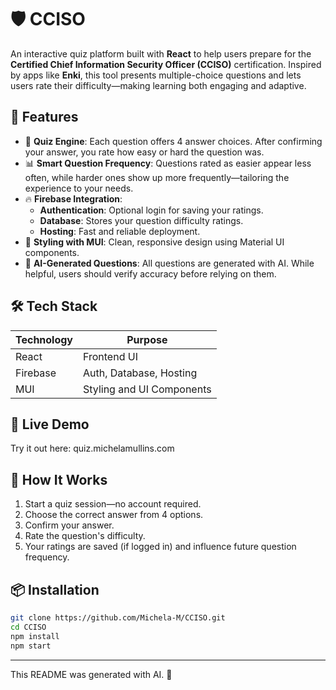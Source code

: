 # 🛡️ CCISO

An interactive quiz platform built with **React** to help users prepare for the **Certified Chief Information Security Officer (CCISO)** certification. Inspired by apps like **Enki**, this tool presents multiple-choice questions and lets users rate their difficulty—making learning both engaging and adaptive.

## 🚀 Features

- 🧠 **Quiz Engine**: Each question offers 4 answer choices. After confirming your answer, you rate how easy or hard the question was.
- 📊 **Smart Question Frequency**: Questions rated as easier appear less often, while harder ones show up more frequently—tailoring the experience to your needs.
- 🔥 **Firebase Integration**:
  - **Authentication**: Optional login for saving your ratings.
  - **Database**: Stores your question difficulty ratings.
  - **Hosting**: Fast and reliable deployment.
- 🎨 **Styling with MUI**: Clean, responsive design using Material UI components.
- 🧪 **AI-Generated Questions**: All questions are generated with AI. While helpful, users should verify accuracy before relying on them.

## 🛠️ Tech Stack

| Technology | Purpose |
|------------|---------|
| React      | Frontend UI |
| Firebase   | Auth, Database, Hosting |
| MUI        | Styling and UI Components |

## 📎 Live Demo

Try it out here: quiz.michelamullins.com

## 🧩 How It Works

1. Start a quiz session—no account required.
2. Choose the correct answer from 4 options.
3. Confirm your answer.
4. Rate the question's difficulty.
5. Your ratings are saved (if logged in) and influence future question frequency.

## 📦 Installation

```bash
git clone https://github.com/Michela-M/CCISO.git
cd CCISO
npm install
npm start
```

---

This README was generated with AI. 🤖
